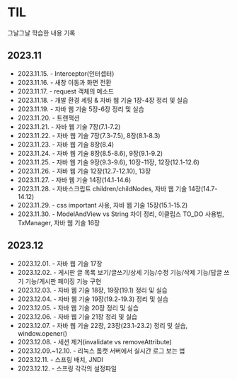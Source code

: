 # TIL

그날그날 학습한 내용 기록

## 2023.11

- 2023.11.15. - Interceptor(인터셉터)
- 2023.11.16. - 새창 이동과 화면 전환
- 2023.11.17. - request 객체의 메소드
- 2023.11.18. - 개발 환경 세팅 & 자바 웹 기술 1장-4장 정리 및 실습
- 2023.11.19. - 자바 웹 기술 5장-6장 정리 및 실습
- 2023.11.20. - 트랜잭션
- 2023.11.21. - 자바 웹 기술 7장(7.1-7.2)
- 2023.11.22. - 자바 웹 기술 7장(7.3-7.5), 8장(8.1-8.3)
- 2023.11.23. - 자바 웹 기술 8장(8.4)
- 2023.11.24. - 자바 웹 기술 8장(8.5-8.6), 9장(9.1-9.2)
- 2023.11.25. - 자바 웹 기술 9장(9.3-9.6), 10장-11장, 12장(12.1-12.6)
- 2023.11.26. - 자바 웹 기술 12장(12.7-12.10), 13장
- 2023.11.27. - 자바 웹 기술 14장(14.1-14.6)
- 2023.11.28. - 자바스크립트 children/childNodes, 자바 웹 기술 14장(14.7-14.12)
- 2023.11.29. - css important 사용, 자바 웹 기술 15장(15.1-15.2)
- 2023.11.30. - ModelAndView vs String 차이 정리, 이클립스 TO_DO 사용법, TxManager, 자바 웹 기술 16장

## 2023.12

- 2023.12.01. - 자바 웹 기술 17장
- 2023.12.02. - 게시판 글 목록 보기/글쓰기/상세 기능/수정 기능/삭제 기능/답글 쓰기 기능/게시판 페이징 기능 구현
- 2023.12.03. - 자바 웹 기술 18장, 19장(19.1) 정리 및 실습
- 2023.12.04. - 자바 웹 기술 19장(19.2-19.3) 정리 및 실습
- 2023.12.05. - 자바 웹 기술 20장 정리 및 실습
- 2023.12.06. - 자바 웹 기술 21장 정리 및 실습
- 2023.12.07. - 자바 웹 기술 22장, 23장(23.1-23.2) 정리 및 실습, window.opener()
- 2023.12.08. - 세션 제거(invalidate vs removeAttribute)
- 2023.12.09.~12.10. - 리눅스 톰캣 서버에서 실시간 로그 보는 법
- 2023.12.11. - 스프링 배치, JNDI
- 2023.12.12. - 스프링 각각의 설정파일